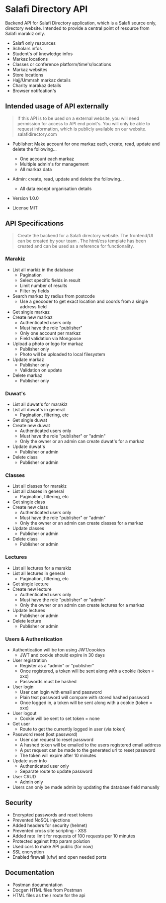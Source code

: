 # Salafi Directory API

Backend API for Salafi Directory application, which is a Salafi source only, directory website. Intended to provide a central point of resource from Salafi marakiz only.

- Salafi only resources
- Scholars infos
- Student's of knowledge infos
- Markaz locations
- Classes or conference platform/time's/locations
- Markaz websites
- Store locations
- Hajj/Ummrah markaz details
- Charity marakaz details
- Browser notifcation's

## Intended usage of API externally

> If this API is to be used on a external website, you will need permission for access to API end point's. You will only be able to request information, which is publicly available on our website. salafidirectory.com

- Publisher: Make account for one markaz each, create, read, update and delete the following...

  - One account each markaz
  - Multiple admin's for management
  - All markaz data

- Admin: create, read, update and delete the following...

  - All data except organisation details

- Version 1.0.0
- License MIT

## API Specifications

> Create the backend for a Salafi directory website. The frontend/UI can be created by your team . The html/css template has been created and can be used as a reference for functionality.

### Marakiz

- List all markiz in the database
  - Pagination
  - Select specific fields in result
  - Limit number of results
  - Filter by fields
- Search markaz by radius from postcode
  - Use a geocoder to get exact location and coords from a single address field
- Get single markaz
- Create new markaz
  - Authenticated users only
  - Must have the role "publisher"
  - Only one account per markaz
  - Field validation via Mongoose
- Upload a photo or logo for markaz
  - Publisher only
  - Photo will be uploaded to local filesystem
- Update markaz
  - Publisher only
  - Validation on update
- Delete markaz
  - Publisher only

### Duwat's

- List all duwat's for marakiz
- List all duwat's in general
  - Pagination, filtering, etc
- Get single duwat
- Create new duwat
  - Authenticated users only
  - Must have the role "publisher" or "admin"
  - Only the owner or an admin can create duwat's for a markaz
- Update duwat's
  - Publisher or admin
- Delete class
  - Publisher or admin

### Classes

- List all classes for marakiz
- List all classes in general
  - Pagination, filtering, etc
- Get single class
- Create new class
  - Authenticated users only
  - Must have the role "publisher" or "admin"
  - Only the owner or an admin can create classes for a markaz
- Update classes
  - Publisher or admin
- Delete class
  - Publisher or admin

### Lectures

- List all lectures for a marakiz
- List all lectures in general
  - Pagination, filtering, etc
- Get single lecture
- Create new lecture
  - Authenticated users only
  - Must have the role "publisher" or "admin"
  - Only the owner or an admin can create lectures for a markaz
- Update lectures
  - Publisher or admin
- Delete lecture
  - Publisher or admin

### Users & Authentication

- Authentication will be ton using JWT/cookies
  - JWT and cookie should expire in 30 days
- User registration
  - Register as a "admin" or "publisher"
  - Once registered, a token will be sent along with a cookie (token = xxx)
  - Passwords must be hashed
- User login
  - User can login with email and password
  - Plain text password will compare with stored hashed password
  - Once logged in, a token will be sent along with a cookie (token = xxx)
- User logout
  - Cookie will be sent to set token = none
- Get user
  - Route to get the currently logged in user (via token)
- Password reset (lost password)
  - User can request to reset password
  - A hashed token will be emailed to the users registered email address
  - A put request can be made to the generated url to reset password
  - The token will expire after 10 minutes
- Update user info
  - Authenticated user only
  - Separate route to update password
- User CRUD
  - Admin only
- Users can only be made admin by updating the database field manually

## Security

- Encrypted passwords and reset tokens
- Prevented NoSQL injections
- Added headers for security (helmet)
- Prevented cross site scripting - XSS
- Added rate limit for requests of 100 requests per 10 minutes
- Protected against http param polution
- Used cors to make API public (for now)
- SSL encryption
- Enabled firewall (ufw) and open needed ports

## Documentation

- Postman documentation
- Docgen HTML files from Postman
- HTML files as the / route for the api
